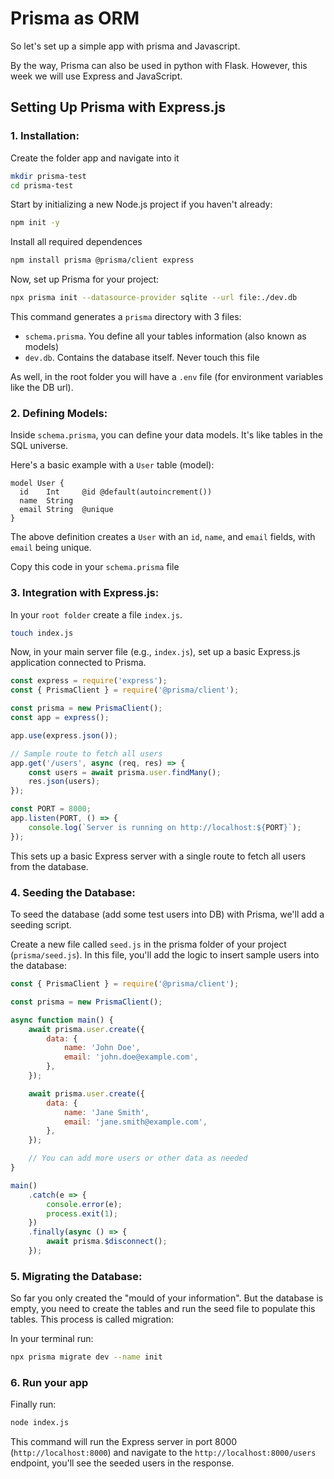 # Prisma as ORM

So let's set up a simple app with prisma and Javascript.

By the way, Prisma can also be used in python with Flask.  However, this week we will use Express and JavaScript.

## Setting Up Prisma with Express.js

### 1. Installation:

Create the folder app and navigate into it
```bash
mkdir prisma-test
cd prisma-test
```

Start by initializing a new Node.js project if you haven't already:

```bash
npm init -y
```

Install all required dependences

```bash
npm install prisma @prisma/client express
```

Now, set up Prisma for your project:

```bash
npx prisma init --datasource-provider sqlite --url file:./dev.db
```

This command generates a `prisma` directory with 3 files:
- `schema.prisma`. You define all your tables information (also known as models)
- `dev.db`. Contains the database itself. Never touch this file

As well, in the root folder you will have a `.env` file (for environment variables like the DB url).

### 2. Defining Models:

Inside `schema.prisma`, you can define your data models. It's like tables in the SQL universe. 

Here's a basic example with a `User` table (model):

```prisma
model User {
  id    Int     @id @default(autoincrement())
  name  String
  email String  @unique
}
```

The above definition creates a `User` with an `id`, `name`, and `email` fields, with `email` being unique.

Copy this code in your `schema.prisma` file

### 3. Integration with Express.js:

In your `root folder` create a file `index.js`.

```bash
touch index.js
```

Now, in your main server file (e.g., `index.js`), set up a basic Express.js application connected to Prisma.

```javascript
const express = require('express');
const { PrismaClient } = require('@prisma/client');

const prisma = new PrismaClient();
const app = express();

app.use(express.json());

// Sample route to fetch all users
app.get('/users', async (req, res) => {
    const users = await prisma.user.findMany();
    res.json(users);
});

const PORT = 8000;
app.listen(PORT, () => {
    console.log(`Server is running on http://localhost:${PORT}`);
});
```

This sets up a basic Express server with a single route to fetch all users from the database.


### 4. Seeding the Database:

To seed the database (add some test users into DB) with Prisma, we'll add a seeding script.

Create a new file called `seed.js` in the prisma folder of your project (`prisma/seed.js`). In this file, you'll add the logic to insert sample users into the database:

```javascript
const { PrismaClient } = require('@prisma/client');

const prisma = new PrismaClient();

async function main() {
    await prisma.user.create({
        data: {
            name: 'John Doe',
            email: 'john.doe@example.com',
        },
    });

    await prisma.user.create({
        data: {
            name: 'Jane Smith',
            email: 'jane.smith@example.com',
        },
    });

    // You can add more users or other data as needed
}

main()
    .catch(e => {
        console.error(e);
        process.exit(1);
    })
    .finally(async () => {
        await prisma.$disconnect();
    });
```

### 5. Migrating the Database:

So far you only created the "mould of your information". But the database is empty, you need to create the tables and run the seed file to populate this tables. This process is called migration:

In your terminal run:

```bash
npx prisma migrate dev --name init
```

### 6. Run your app

Finally run:

```bash
node index.js
```

This command will run the Express server in port 8000 (`http://localhost:8000`) and navigate to the `http://localhost:8000/users` endpoint, you'll see the seeded users in the response. 

